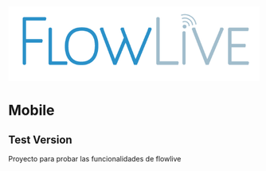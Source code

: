 ![](./assets/img/flowlive.png)
# Mobile
## Test Version

Proyecto para probar las funcionalidades de flowlive